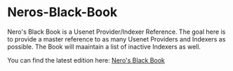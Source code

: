 # Neros-Black-Book
Nero's Black Book is a Usenet Provider/Indexer Reference.
The goal here is to provide a master reference to as many Usenet Providers and Indexers as possible.  The Book will maaintain a list of inactive Indexers as well.

You can find the latest edition here:   [Nero's Black Book](https://kutt.it/NerosBB)


